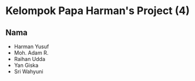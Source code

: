 # Kelompok Papa Harman's Project (4)
## Nama
- Harman Yusuf
- Moh. Adam R.
- Raihan Udda
- Yan Giska 
- Sri Wahyuni
